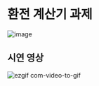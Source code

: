 # 환전 계산기 과제

![image](https://user-images.githubusercontent.com/108774881/217484659-17578798-aba1-4f87-b3cf-57d4bcca2e8d.png)

## 시연 영상
![ezgif com-video-to-gif](https://user-images.githubusercontent.com/108774881/217487875-aab43b23-a251-457b-b0df-67db7f6847df.gif)
